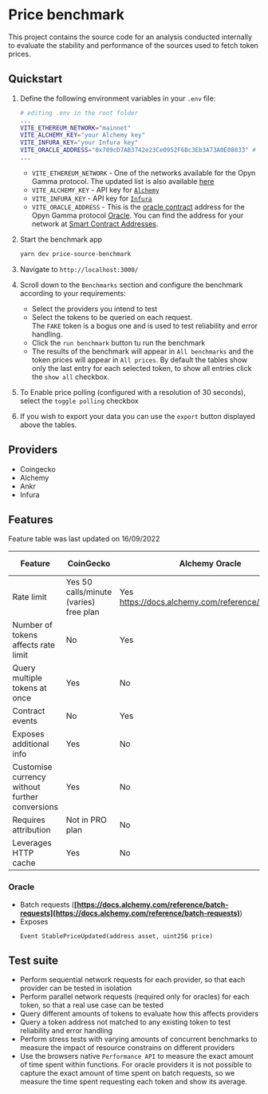 # Price benchmark

This project contains the source code for an analysis conducted internally to evaluate the stability and performance of the sources used to fetch token prices.

## Quickstart

1. Define the following environment variables in your `.env` file:

   ```bash
   # editing .env in the root folder
   ...
   VITE_ETHEREUM_NETWORK="mainnet"
   VITE_ALCHEMY_KEY="your Alchemy key"
   VITE_INFURA_KEY="your Infura key"
   VITE_ORACLE_ADDRESS="0x789cD7AB3742e23Ce0952F6Bc3Eb3A73A0E08833" # opyn oracle address for mainnet
   ...
   ```

   - `VITE_ETHEREUM_NETWORK` - One of the networks available for the Opyn Gamma protocol. The updated list is also available [here](https://opyn.gitbook.io/opyn/getting-started/abis-smart-contract-addresses)
   - `VITE_ALCHEMY_KEY` - API key for [`Alchemy`](https://docs.alchemy.com/alchemy/introduction/getting-started)
   - `VITE_INFURA_KEY` - API key for [`Infura`](https://docs.infura.io/infura/getting-started)
   - `VITE_ORACLE_ADDRESS` - This is the [oracle contract](../../contracts/gamma-protocol/contracts/core/Oracle.sol) address for the Opyn Gamma protocol [Oracle](https://opyn.gitbook.io/opyn/contracts/oracle). You can find the address for your network at [Smart Contract Addresses](https://opyn.gitbook.io/opyn/getting-started/abis-smart-contract-addresses).

2. Start the benchmark app

   ```bash
   yarn dev price-source-benchmark
   ```

3. Navigate to `http://localhost:3000/`

4. Scroll down to the `Benchmarks` section and configure the benchmark according to your requirements:

   - Select the providers you intend to test
   - Select the tokens to be queried on each request.  
     The `FAKE` token is a bogus one and is used to test reliability and error handling.
   - Click the `run benchmark` button tu run the benchmark
   - The results of the benchmark will appear in `All benchmarks` and the token prices will appear in `All prices`. By default the tables show only the last entry for each selected token, to show all entries click the `show all` checkbox.

5. To Enable price polling (configured with a resolution of 30 seconds), select the `toggle polling` checkbox

6. If you wish to export your data you can use the `export` button displayed above the tables.

## Providers

- Coingecko
- Alchemy
- Ankr
- Infura

## Features

Feature table was last updated on 16/09/2022

| Feature                                        | CoinGecko                              | Alchemy Oracle                                    | Ankr Oracle          | Infura Oracle          |
| ---------------------------------------------- | -------------------------------------- | ------------------------------------------------- | -------------------- | ---------------------- |
| Rate limit                                     | Yes 50 calls/minute (varies) free plan | Yes https://docs.alchemy.com/reference/throughput | Yes 1M for free plan | Yes 100k/day free plan |
| Number of tokens affects rate limit            | No                                     | Yes                                               | Yes                  | Yes                    |
| Query multiple tokens at once                  | Yes                                    | No                                                | No                   | No                     |
| Contract events                                | No                                     | Yes                                               | No                   | Yes                    |
| Exposes additional info                        | Yes                                    | No                                                | No                   | No                     |
| Customise currency without further conversions | Yes                                    | No                                                | No                   | No                     |
| Requires attribution                           | Not in PRO plan                        | No                                                | No                   | No                     |
| Leverages HTTP cache                           | Yes                                    | No                                                | No                   | No                     |

### Oracle

- Batch requests (**[https://docs.alchemy.com/reference/batch-requests](https://docs.alchemy.com/reference/batch-requests)**)
- Exposes
  ```
  Event StablePriceUpdated(address asset, uint256 price)
  ```

## Test suite

- Perform sequential network requests for each provider, so that each provider can be tested in isolation
- Perform parallel network requests (required only for oracles) for each token, so that a real use case can be tested
- Query different amounts of tokens to evaluate how this affects providers
- Query a token address not matched to any existing token to test reliability and error handling
- Perform stress tests with varying amounts of concurrent benchmarks to measure the impact of resource constrains on different providers
- Use the browsers native `Performance API` to measure the exact amount of time spent within functions.
  For oracle providers it is not possible to capture the exact amount of time spent on batch requests, so we measure the time spent requesting each token and show its average.
